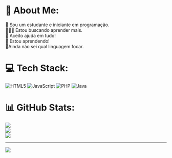 # 💫 About Me:
🔭 Sou um estudante e iniciante em programação.<br>🕵🏼‍♂️ Estou buscando aprender mais.<br>🤝 Aceito ajuda em tudo!<br>🌱 Estou aprendendo!<br>🤯Ainda não sei qual linguagem focar.


# 💻 Tech Stack:
![HTML5](https://img.shields.io/badge/html5-%23E34F26.svg?style=for-the-badge&logo=html5&logoColor=white) ![JavaScript](https://img.shields.io/badge/javascript-%23323330.svg?style=for-the-badge&logo=javascript&logoColor=%23F7DF1E) ![PHP](https://img.shields.io/badge/php-%23777BB4.svg?style=for-the-badge&logo=php&logoColor=white) ![Java](https://img.shields.io/badge/java-%23ED8B00.svg?style=for-the-badge&logo=openjdk&logoColor=white)
# 📊 GitHub Stats:
![](https://github-readme-stats.vercel.app/api?username=SidneyJunior66&theme=dark&hide_border=false&include_all_commits=false&count_private=false)<br/>
![](https://github-readme-streak-stats.herokuapp.com/?user=SidneyJunior66&theme=dark&hide_border=false)<br/>
![](https://github-readme-stats.vercel.app/api/top-langs/?username=SidneyJunior66&theme=dark&hide_border=false&include_all_commits=false&count_private=false&layout=compact)

---
[![](https://visitcount.itsvg.in/api?id=SidneyJunior66&icon=0&color=0)](https://visitcount.itsvg.in)

<!-- Proudly created with GPRM ( https://gprm.itsvg.in ) -->
